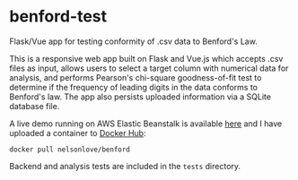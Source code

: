 # benford-test
Flask/Vue app for testing conformity of .csv data to Benford's Law.

This is a responsive web app built on Flask and Vue.js which accepts .csv files as input, allows users to select a target column with numerical data for analysis, and performs Pearson's chi-square goodness-of-fit test to determine if the frequency of leading digits in the data conforms to Benford's law. The app also persists uploaded information via a SQLite database file.

A live demo running on AWS Elastic Beanstalk is available [here](http://benford.nelson.love) and I have uploaded a container to [Docker Hub](https://hub.docker.com/r/nelsonlove/benford):

`docker pull nelsonlove/benford`

Backend and analysis tests are included in the `tests` directory.
